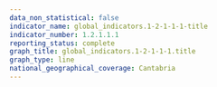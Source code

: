 ```yaml
---
data_non_statistical: false
indicator_name: global_indicators.1-2-1-1-1-title
indicator_number: 1.2.1.1.1
reporting_status: complete
graph_title: global_indicators.1-2-1-1-1.title
graph_type: line
national_geographical_coverage: Cantabria
---
```


